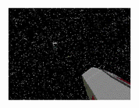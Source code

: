 <div align="center">
  <img src="https://github.com/conorhk/conorhk/raw/conorhk/.images/welcome.gif" alt="Welcome" align="center">
</div>
